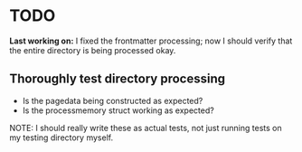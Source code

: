 # TODO

**Last working on:** I fixed the frontmatter processing; now I should verify that the entire directory is being processed okay.

## Thoroughly test directory processing

- Is the pagedata being constructed as expected?
- Is the processmemory struct working as expected?

NOTE: I should really write these as actual tests, not just running tests on my testing directory myself.

